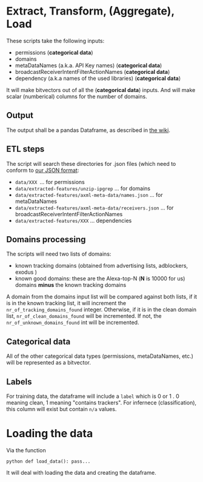 # Extract, Transform, (Aggregate), Load

These scripts take the following inputs:

  * permissions (__categorical data__)
  * domains  
  * metaDataNames (a.k.a. API Key names) (__categorical data__)
  * broadcastReceiverIntentFilterActionNames (__categorical data__) 
  * dependency (a.k.a names of the used libraries) (__categorical data__)

It will make bitvectors out of all the (__categorical data__) inputs.
And will make scalar (numberical) columns for the number of domains.

## Output

The output shall be a pandas Dataframe, as described in [the wiki](https://gitlab.com/trackingthetrackers/wiki/-/wikis/Pandas-internal-data-format-for-the-ML-part).

## ETL steps

The script will search these directories for .json files (which need to conform to [our JSON format](https://gitlab.com/trackingthetrackers/wiki/-/wikis/JSON-format-definition-for-feature-vectors):

  * ``data/XXX ``... for permissions
  * ``data/extracted-features/unzip-ipgrep`` ... for domains
  * ``data/extracted-features/axml-meta-data/names.json`` ... for metaDataNames
  * ``data/extracted-features/axml-meta-data/receivers.json`` ... for broadcastReceiverIntentFilterActionNames
  *	``data/extracted-features/XXX`` ... dependencies 

## Domains processing

The scripts will need two lists of domains: 
 - known tracking domains (obtained from advertising lists, adblockers, exodus )
 - known good domains: these are the Alexa-top-N (__N__ is 10000 for us) domains **minus** the known tracking domains

A domain from the domains input list will be compared against both lists, if it is in the known tracking list, it will increment the 
``nr_of_tracking_domains_found`` integer. Otherwise, if it is in the clean domain list, ``nr_of_clean_domains_found`` will be incremented.
If not, the ``nr_of_unknown_domains_found`` int will be incremented.

## Categorical data

All of the other categorical data types (permissions, metaDataNames, etc.) will be represented as a bitvector.


## Labels

For training data,  the dataframe will include a ``label`` which is 0 or 1 . 0 meaning clean, 1 meaning "contains trackers".
For infernece (classification), this column will exist but contain ``n/a`` values.

# Loading the data

Via the function 

``python
def load_data():
   pass...
``

It will deal with loading the data and creating the dataframe.


